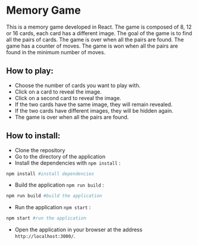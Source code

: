 # Memory Game

This is a memory game developed in React. The game is composed of 8, 12 or 16 cards, each card has a different image. The goal of the game is to find all the pairs of cards. The game is over when all the pairs are found. The game has a counter of moves. The game is won when all the pairs are found in the minimum number of moves.

## How to play:

- Choose the number of cards you want to play with.
- Click on a card to reveal the image.
- Click on a second card to reveal the image.
- If the two cards have the same image, they will remain revealed.
- If the two cards have different images, they will be hidden again.
- The game is over when all the pairs are found.

## How to install:

- Clone the repository
- Go to the directory of the application
- Install the dependencies with `npm install` : 
```bash
npm install #install dependencies
```
- Build the application `npm run build` :
```bash
npm run build #build the application
```
- Run the application `npm start` :
```bash
npm start #run the application
```
- Open the application in your browser at the address `http://localhost:3000/`.